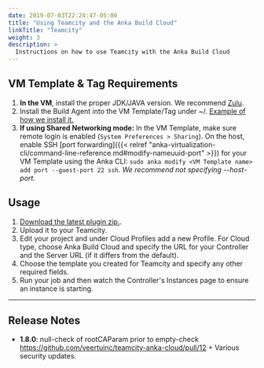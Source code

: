 ```yaml
---
date: 2019-07-03T22:24:47-05:00
title: "Using Teamcity and the Anka Build Cloud"
linkTitle: "Teamcity"
weight: 3
description: >
  Instructions on how to use Teamcity with the Anka Build Cloud
---
```


## VM Template & Tag Requirements

1. **In the VM**, install the proper JDK/JAVA version. We recommend [Zulu](https://www.azul.com/downloads/?package=jdk#download-openjdk).
1. Install the Build Agent into the VM Template/Tag under ~/. [Example of how we install it.](https://github.com/veertuinc/getting-started/blob/1ef4ed31eead3dccd900e16912d487b1befcb5a5/create-vm-template-tags.bash#L161)
1. **If using Shared Networking mode:** In the VM Template, make sure remote login is enabled (`System Preferences > Sharing`). On the host, enable SSH [port forwarding]({{< relref "anka-virtualization-cli/command-line-reference.md#modify-nameuuid-port" >}}) for your VM Template using the Anka CLI: `sudo anka modify <VM Template name> add port --guest-port 22 ssh`. _We recommend not specifying --host-port._

## Usage

1. [Download the latest plugin zip.](https://veertu.com/downloads/ankabuild-tc-latest/).
2. Upload it to your Teamcity.
3. Edit your project and under Cloud Profiles add a new Profile. For Cloud type, choose Anka Build Cloud and specify the URL for your Controller and the Server URL (if it differs from the default).
4. Choose the template you created for Teamcity and specify any other required fields.
5. Run your job and then watch the Controller's Instances page to ensure an instance is starting.

---

## Release Notes

- **1.8.0**: null-check of rootCAParam prior to empty-check https://github.com/veertuinc/teamcity-anka-cloud/pull/12 + Various security updates.
